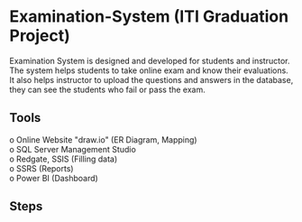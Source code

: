 # Examination-System (ITI Graduation Project)
Examination System is designed and developed for students and instructor. The system helps students to take online exam and know their evaluations.<br /> It also helps instructor to upload the questions and answers in the database, they can see the students who fail or pass the exam.
## Tools
o	Online Website "draw.io" (ER Diagram, Mapping) <br />
o	SQL Server Management Studio <br />
o	Redgate, SSIS (Filling data) <br />
o	SSRS (Reports) <br />
o	Power BI (Dashboard) <br />

## Steps
